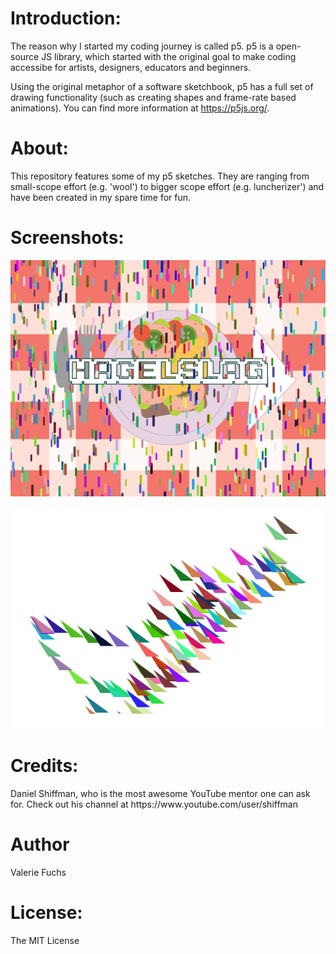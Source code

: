 <h1>Introduction:</h1>
<p>The reason why I started my coding journey is called p5. p5 is a open-source JS library, which started with the original goal to make coding accessibe for artists, designers, educators and beginners.<br>

Using the original metaphor of a software sketchbook, p5 has a full set of drawing functionality (such as creating shapes and frame-rate based animations). You can find more information at https://p5js.org/.

<h1>About:</h1>
<p>This repository features some of my p5 sketches. They are ranging from small-scope effort (e.g. 'wool') to bigger scope effort (e.g. luncherizer') and have been created in my spare time for fun.<br>

<h1>Screenshots:</h1>

![Luncherizer](/screenshots/luncherizer.png?raw=true "Luncherizer")

![HipHip](/screenshots/hiphip.png?raw=true "HipHip")

<h1>Credits:</h1>
<p>Daniel Shiffman, who is the most awesome YouTube mentor one can ask for. Check out his channel at https://www.youtube.com/user/shiffman<br>
</p>

<h1>Author</h1>
<p>Valerie Fuchs<br>
</p>

<h1>License:</h1>
<p>The MIT License</p>


